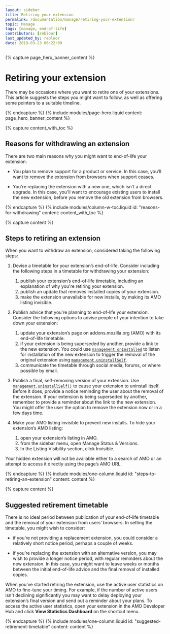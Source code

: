 ```yaml
---
layout: sidebar
title: Retiring your extension
permalink: /documentation/manage/retiring-your-extension/
topic: Manage
tags: [manage, end-of-life]
contributors: [rebloor]
last_updated_by: rebloor
date: 2019-03-23 06:22:00
---
```


<!-- Page Hero Banner -->

{% capture page_hero_banner_content %}

# Retiring your extension

There may be occasions where you want to retire one of your extensions. This article suggests the steps you might want to follow, as well as offering some pointers to a suitable timeline.

{% endcapture %}
{% include modules/page-hero.liquid
	content: page_hero_banner_content
%}

<!-- END: Page Hero Banner -->

<!-- Content with Table of Contents Module -->

{% capture content_with_toc %}

## Reasons for withdrawing an extension

There are two main reasons why you might want to end-of-life your extension:

- You plan to remove support for a product or service. In this case, you’ll want to remove the extension from browsers when support ceases.

- You're replacing the extension with a new one, which isn't a direct upgrade. In this case, you'll want to encourage existing users to install the new extension, before you remove the old extension from browsers.

{% endcapture %}
{% include modules/column-w-toc.liquid
  id: "reasons-for-withdrawing"
  content: content_with_toc
%}

<!-- END: Content with Table of Contents -->

<!-- Single Column Body Module -->

{% capture content %}

## Steps to retiring an extension

When you want to withdraw an extension, considered taking the following steps:

1. Devise a timetable for your extension’s end-of-life. Consider including the following steps in a timetable for withdrawing your extension:

   1. publish your extension’s end-of-life timetable, including an explanation of why you're retiring your extension.
   2. publish an update that removes installed copies of your extension.
   3. make the extension unavailable for new installs, by making its AMO listing invisible.

2. Publish advice that you're planning to end-of-life your extension. Consider the following options to advise people of your intention to take down your extension:

   1. update your extension’s page on addons.mozilla.org (AMO) with its end-of-life timetable.
   2. if your extension is being superseded by another, provide a link to the new extension. You could use [`management.onInstalled`](https://developer.mozilla.org/docs/Mozilla/Add-ons/WebExtensions/API/management/onInstalled) to listen for installation of the new extension to trigger the removal of the original extension using [`management.uninstallSelf`][https://developer.mozilla.org/docs/Mozilla/Add-ons/WebExtensions/API/management/uninstallSelf].
   3. communicate the timetable through social media, forums, or where possible by email.

3. Publish a final, self-removing version of your extension. Use [`management.uninstallSelf()`][https://developer.mozilla.org/docs/Mozilla/Add-ons/WebExtensions/API/management/uninstallSelf] to cause your extension to uninstall itself. Before it does, provide a notice reminding the user about the removal of the extension. If your extension is being superseded by another, remember to provide a reminder about the link to the new extension. You might offer the user the option to remove the extension now or in a few days time.

4. Make your AMO listing invisible to prevent new installs. To hide your extension’s AMO listing:
   1. open your extension’s listing in AMO.
   2. from the sidebar menu, open Manage Status & Versions.
   3. In the Listing Visibility section, click Invisible.

Your hidden extension will not be available either to a search of AMO or an attempt to access it directly using the page’s AMO URL.

{% endcapture %}
{% include modules/one-column.liquid
  id: "steps-to-retiring-an-extension"
  content: content
%}

<!-- END: Single Column Body Module -->

<!-- Single Column Body Module -->

{% capture content %}

## Suggested retirement timetable

There is no ideal period between publication of your end-of-life timetable and the removal of your extension from users’ browsers. In setting the timetable, you might wish to consider:

- if you’re not providing a replacement extension, you could consider a relatively short notice period, perhaps a couple of weeks.

- if you’re replacing the extension with an alternative version, you may wish to provide a longer notice period, with regular reminders about the new extension. In this case, you might want to leave weeks or months between the initial end-of-life advice and the final removal of installed copies.

When you’ve started retiring the extension, use the active user statistics on AMO to fine-tune your timing. For example, if the number of active users isn't declining significantly you may want to delay deploying your extension’s final version and send out a reminder about your plans. To access the active user statistics, open your extension in the AMO Developer Hub and click **View Statistics Dashboard** on the shortcut menu.

{% endcapture %}
{% include modules/one-column.liquid
  id: "suggested-retirement-timetable"
  content: content
%}

<!-- END: Single Column Body Module -->

[https://developer.mozilla.org/docs/Mozilla/Add-ons/WebExtensions/API/management/uninstallSelf]:https://developer.mozilla.org/docs/Mozilla/Add-ons/WebExtensions/API/management/uninstallSelf